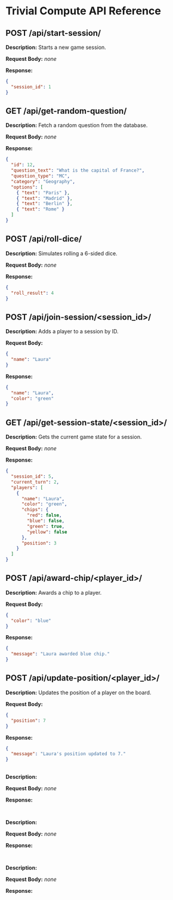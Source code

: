 # Trivial Compute API Reference

## POST /api/start-session/
**Description:** Starts a new game session.

**Request Body:** _none_

**Response:**
```json
{
  "session_id": 1
}
```

## GET /api/get-random-question/
**Description:** Fetch a random question from the database.

**Request Body:** _none_

**Response:**
```json
{
  "id": 12,
  "question_text": "What is the capital of France?",
  "question_type": "MC",
  "category": "Geography",
  "options": [
    { "text": "Paris" },
    { "text": "Madrid" },
    { "text": "Berlin" },
    { "text": "Rome" }
  ]
}
```

## POST /api/roll-dice/
**Description:** Simulates rolling a 6-sided dice.

**Request Body:** _none_

**Response:**
```json
{
  "roll_result": 4
}
```

## POST /api/join-session/<session_id>/
**Description:** Adds a player to a session by ID.

**Request Body:**
```json
{
  "name": "Laura"
}
```

**Response:**
```json
{
  "name": "Laura",
  "color": "green"
}
```

## GET /api/get-session-state/<session_id>/
**Description:** Gets the current game state for a session.

**Request Body:** _none_

**Response:**
```json
{
  "session_id": 5,
  "current_turn": 2,
  "players": [
    {
      "name": "Laura",
      "color": "green",
      "chips": {
        "red": false,
        "blue": false,
        "green": true,
        "yellow": false
      },
      "position": 3
    }
  ]
}

```
## POST /api/award-chip/<player_id>/
**Description:** Awards a chip to a player.

**Request Body:** 
```json
{
  "color": "blue"
}
```

**Response:**
```json
{
  "message": "Laura awarded blue chip."
}

```
## POST /api/update-position/<player_id>/
**Description:** Updates the position of a player on the board.

**Request Body:** 
```json
{
  "position": 7
}
```

**Response:**
```json
{
  "message": "Laura's position updated to 7."
}

```
## 
**Description:** 

**Request Body:** _none_

**Response:**
```json

```
## 
**Description:** 

**Request Body:** _none_

**Response:**
```json

```
## 
**Description:** 

**Request Body:** _none_

**Response:**
```json

```
